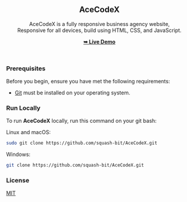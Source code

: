 <div align="center">
  
  <h2 align="center">AceCodeX</h2>

  AceCodeX is a fully responsive business agency website, <br />Responsive for all devices, build using HTML, CSS, and JavaScript.

  <a href="https://gaius-1.github.io/AceCodeX/"><strong>➥ Live Demo</strong></a>

</div>

<br />

### Prerequisites

Before you begin, ensure you have met the following requirements:

* [Git](https://git-scm.com/downloads "Download Git") must be installed on your operating system.

### Run Locally

To run **AceCodeX** locally, run this command on your git bash:

Linux and macOS:

```bash
sudo git clone https://github.com/squash-bit/AceCodeX.git
```

Windows:

```bash
git clone https://github.com/squash-bit/AceCodeX.git
```

### License

[MIT](https://choosealicense.com/licenses/mit/)
